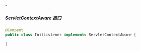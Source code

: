 ### ·





##### ServletContextAware 接口

```java
@Compent
public class InitListener implements ServletContextAware {
    
}
```

